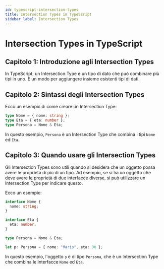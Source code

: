 ```yaml
---
id: typescript-intersection-types
title: Intersection Types in TypeScript
sidebar_label: Intersection Types
---
```


# Intersection Types in TypeScript

## Capitolo 1: Introduzione agli Intersection Types

In TypeScript, un Intersection Type è un tipo di dato che può combinare più tipi in uno. È un modo per aggiungere insieme esistenti tipi di dati.

## Capitolo 2: Sintassi degli Intersection Types

Ecco un esempio di come creare un Intersection Type:

```typescript
type Nome = { nome: string };
type Eta = { eta: number };
type Persona = Nome & Eta;
```

In questo esempio, `Persona` è un Intersection Type che combina i tipi `Nome` ed `Eta`.

## Capitolo 3: Quando usare gli Intersection Types

Gli Intersection Types sono utili quando si desidera che un oggetto possa avere le proprietà di più di un tipo. Ad esempio, se si ha un oggetto che deve avere le proprietà di due interfacce diverse, si può utilizzare un Intersection Type per indicare questo.

Ecco un esempio:

```typescript
interface Nome {
  nome: string;
}

interface Eta {
  eta: number;
}

type Persona = Nome & Eta;

let p: Persona = { nome: "Mario", eta: 30 };
```

In questo esempio, l'oggetto `p` è di tipo `Persona`, che è un Intersection Type che combina le interfacce `Nome` ed `Eta`.
